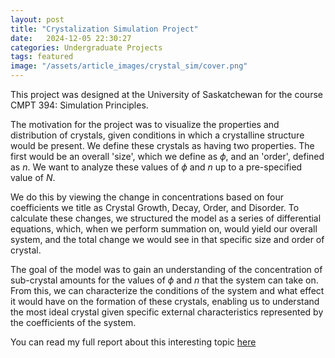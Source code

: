 ```yaml
---
layout: post
title: "Crystalization Simulation Project"
date:   2024-12-05 22:30:27
categories: Undergraduate Projects
tags: featured
image: "/assets/article_images/crystal_sim/cover.png"
---
```

This project was designed at the University of Saskatchewan for the course CMPT 394: Simulation Principles.

The motivation for the project was to visualize the properties and distribution of crystals, given conditions in which a crystalline structure would be present. We define these crystals as having two properties. The first would be an overall 'size', which we define as $\phi$, and an 'order', defined as $n$. We want to analyze these values of $\phi$ and $n$ up to a pre-specified value of $N$.

We do this by viewing the change in concentrations based on four coefficients we title as Crystal Growth, Decay, Order, and Disorder. To calculate these changes, we structured the model as a series of differential equations, which, when we perform summation on, would yield our overall system, and the total change we would see in that specific size and order of crystal.

The goal of the model was to gain an understanding of the concentration of sub-crystal amounts for the values of $\phi$ and $n$ that the system can take on. From this, we can characterize the conditions of the system and what effect it would have on the formation of these crystals, enabling us to understand the most ideal crystal given specific external characteristics represented by the coefficients of the system.

You can read my full report about this interesting topic [here](crystalSimulationReport.pdf)



[jekyll]:      http://jekyllrb.com
[jekyll-gh]:   https://github.com/jekyll/jekyll
[jekyll-help]: https://github.com/jekyll/jekyll-help
